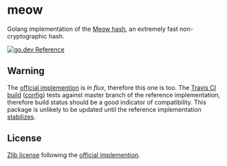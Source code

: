 # meow

Golang implementation of the [Meow hash](https://mollyrocket.com/meowhash), an
extremely fast non-cryptographic hash.

[![go.dev Reference](https://img.shields.io/badge/doc-reference-007d9b?logo=go&style=flat-square)](https://pkg.go.dev/github.com/mmcloughlin/meow)

## Warning

The [official
implemention](https://github.com/cmuratori/meow_hash) is _in flux_, therefore this one is too. The [Travis CI build](https://travis-ci.org/mmcloughlin/meow) ([config](.travis.yml)) tests against master branch of the reference implementation, therefore build status should be a good indicator of compatibility. This package is unlikely to be updated until the reference implementation [stabilizes](https://github.com/cmuratori/meow_hash/issues/29).

## License

[Zlib license](https://spdx.org/licenses/Zlib.html) following the [official
implemention](https://github.com/cmuratori/meow_hash/blob/master/LICENSE).
